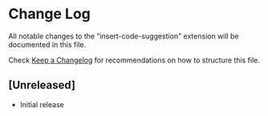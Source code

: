 # Change Log

All notable changes to the "insert-code-suggestion" extension will be documented in this file.

Check [Keep a Changelog](http://keepachangelog.com/) for recommendations on how to structure this file.

## [Unreleased]

- Initial release